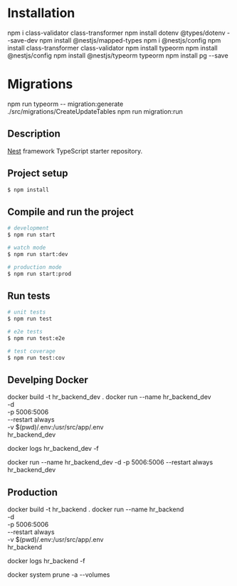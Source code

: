 # Installation
npm i class-validator class-transformer
npm install dotenv @types/dotenv --save-dev
npm install @nestjs/mapped-types
npm i @nestjs/config
npm install class-transformer class-validator
npm install typeorm
npm install @nestjs/config
npm install @nestjs/typeorm typeorm
npm install pg --save


# Migrations
<!-- CREATE TABLE -->
npm run typeorm -- migration:generate ./src/migrations/CreateUpdateTables
npm run migration:run



## Description

[Nest](https://github.com/nestjs/nest) framework TypeScript starter repository.

## Project setup

```bash
$ npm install
```

## Compile and run the project

```bash
# development
$ npm run start

# watch mode
$ npm run start:dev

# production mode
$ npm run start:prod
```

## Run tests

```bash
# unit tests
$ npm run test

# e2e tests
$ npm run test:e2e

# test coverage
$ npm run test:cov
```


## Develping Docker
docker build -t hr_backend_dev .
docker run --name hr_backend_dev \
  -d \
  -p 5006:5006 \
  --restart always \
  -v $(pwd)/.env:/usr/src/app/.env \
  hr_backend_dev

docker logs hr_backend_dev -f

docker run --name hr_backend_dev -d -p 5006:5006 --restart always hr_backend_dev


## Production
docker build -t hr_backend .
docker run --name hr_backend \
  -d \
  -p 5006:5006 \
  --restart always \
  -v $(pwd)/.env:/usr/src/app/.env \
  hr_backend

docker logs hr_backend -f

docker system prune -a --volumes